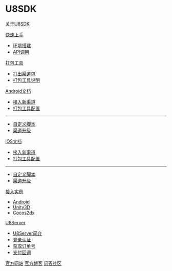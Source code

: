 # U8SDK

[关于U8SDK](index.md)

[快速上手]()

  * [环境搭建](setup.md)
  * [API调用](quickstart.md)

[打包工具]()

  * [打出渠道包](package.md)
  * [打包工具说明](package_readme.md)

[Android文档]()

  * [接入新渠道](android_addchannel.md)
  * [打包工具配置](android_package.md)  
  - - - -
  * [自定义脚本](android_script.md)
  * [渠道升级](android_updatechannel.md)

[iOS文档]()

  * [接入新渠道](ios_addchannel.md)
  * [打包工具配置](ios_package.md)
  - - - -  
  * [自定义脚本](ios_script.md)
  * [渠道升级](ios_updatechannel.md)

[接入实例]()

  * [Android](android_demo.md)
  * [Unity3D](unity_demo.md)
  * [Cocos2dx](cocos2dx_demo.md)

[U8Server]()

  * [U8Server简介](u8server.md)
  * [登录认证](u8server_login.md)
  * [获取订单号](u8server_order.md)
  * [支付回调](u8server_pay.md)

[官方网站](http://www.u8sdk.com)
[官方博客](http://www.uustory.com)
[问答社区](http://www.uustory.com/sdk)

<!-- counter pixel for counting visitors -->
<!-- <img src="http://stats.markdown.io/mdwiki_info.gif" style="display:none;"/> -->

<script type="text/javascript">

  var _gaq = _gaq || [];
  _gaq.push(['_setAccount', 'UA-44627253-1']);
  _gaq.push(['_trackPageview']);

  (function() {
    var ga = document.createElement('script'); ga.type = 'text/javascript'; ga.async = true;
    ga.src = ('https:' == document.location.protocol ? 'https://ssl' : 'http://www') + '.google-analytics.com/ga.js';
    var s = document.getElementsByTagName('script')[0]; s.parentNode.insertBefore(ga, s);
  })();

</script>
